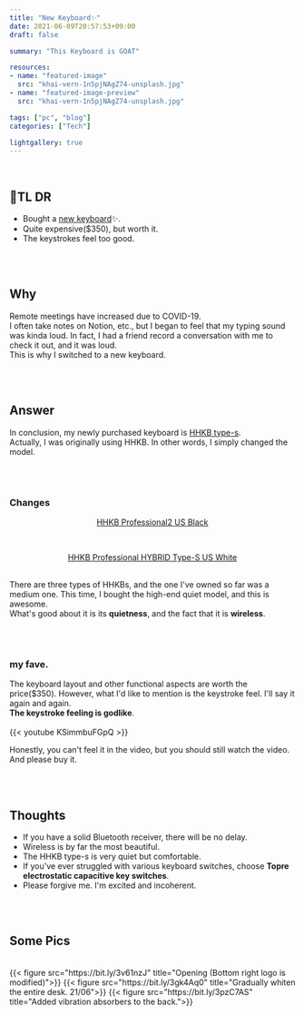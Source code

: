 ```yaml
---
title: "New Keyboard✨"
date: 2021-06-09T20:57:53+09:00
draft: false

summary: "This Keyboard is GOAT"

resources:
- name: "featured-image"
  src: "khai-vern-1n5pjNAgZ74-unsplash.jpg"
- name: "featured-image-preview"
  src: "khai-vern-1n5pjNAgZ74-unsplash.jpg"

tags: ["pc", "blog"]
categories: ["Tech"]

lightgallery: true
---
```


<br>

## 🔖TL DR
- Bought a [new keyboard](https://hhkeyboard.us/happyhacking/pro-hybrid-type-s/)✨.
- Quite expensive($350), but worth it.
- The keystrokes feel too good.

<br><br>

## Why

Remote meetings have increased due to COVID-19.  
I often take notes on Notion, etc., but I began to feel that my typing sound was kinda loud.
In fact, I had a friend record a conversation with me to check it out, and it was loud.  
This is why I switched to a new keyboard.

<br><br>

## Answer

In conclusion, my newly purchased keyboard is [HHKB type-s](https://en.wikipedia.org/wiki/Happy_Hacking_Keyboard).  
Actually, I was originally using HHKB. In other words, I simply changed the model.

<br><br>

### Changes

<div style="text-align: center; color: white;">
    <a href="https://amzn.to/3pFK3jV">HHKB Professional2 US Black</a>
    <p>↓</p>
    <a href="https://amzn.to/3w3Gbf0">HHKB Professional HYBRID Type-S US White</a>
</div>
<br>

There are three types of HHKBs, and the one I've owned so far was a medium one. This time, I bought the high-end quiet model, and this is awesome.  
What's good about it is its **quietness**, and the fact that it is **wireless**.  

<br><br>

### my fave.

The keyboard layout and other functional aspects are worth the price($350). 
However, what I'd like to mention is the keystroke feel. I'll say it again and again.  
**The keystroke feeling is godlike**.  
<br>
{{< youtube KSimmbuFGpQ >}}

Honestly, you can't feel it in the video, but you should still watch the video. And please buy it.

<br><br>

## Thoughts

- If you have a solid Bluetooth receiver, there will be no delay.
- Wireless is by far the most beautiful.
- The HHKB type-s is very quiet but comfortable. 
- If you've ever struggled with various keyboard switches, choose **Topre electrostatic capacitive key switches**.
- Please forgive me. I'm excited and incoherent.

<br><br>

## Some Pics
<br>
{{< figure src="https://bit.ly/3v61nzJ" title="Opening (Bottom right logo is modified)">}}
{{< figure src="https://bit.ly/3gk4Aq0" title="Gradually whiten the entire desk. 21/06">}}
{{< figure src="https://bit.ly/3pzC7AS" title="Added vibration absorbers to the back.">}}
